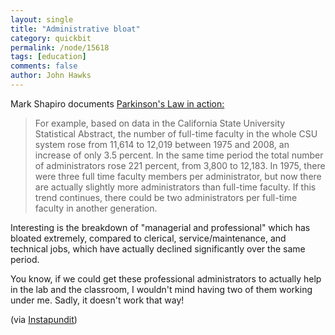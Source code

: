 ```yaml
---
layout: single 
title: "Administrative bloat" 
category: quickbit
permalink: /node/15618
tags: [education] 
comments: false 
author: John Hawks 
---
```


Mark Shapiro documents <a href="http://irascibleprofessor.com/comments-07-14-11.htm">Parkinson's Law in action:</a>

<blockquote>For example, based on data in the California State University Statistical Abstract, the number of full-time faculty in the whole CSU system rose from 11,614 to 12,019 between 1975 and 2008, an increase of only 3.5 percent.  In the same time period the total number of administrators rose 221 percent, from 3,800 to 12,183.  In 1975, there were three full time faculty members per administrator, but now there are actually slightly more administrators than full-time faculty.  If this trend continues, there could be two administrators per full-time faculty in another generation.</blockquote>

Interesting is the breakdown of "managerial and professional" which has bloated extremely, compared to clerical, service/maintenance, and technical jobs, which have actually declined significantly over the same period. 

You know, if we could get these professional administrators to actually help in the lab and the classroom, I wouldn't mind having two of them working under me. Sadly, it doesn't work that way!

(via <a href="http://pajamasmedia.com/instapundit/124438/">Instapundit</a>)

